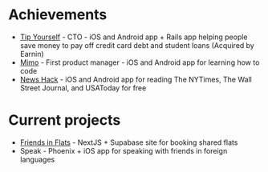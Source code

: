 # Achievements 
- [Tip Yourself](https://help.earnin.com/hc/en-us/articles/360041192274-How-does-Tip-Yourself-work) - CTO - iOS and Android app + Rails app helping people save money to pay off credit card debt and student loans (Acquired by Earnin)
- [Mimo](https://mimo.org/) - First product manager - iOS and Android app for learning how to code
- [News Hack](https://github.com/Lcarvajal-zz/News-Hack) - iOS and Android app for reading The NYTimes, The Wall Street Journal, and USAToday for free

# Current projects
- [Friends in Flats](https://www.friends-in-flats.com) - NextJS + Supabase site for booking shared flats
- Speak - Phoenix + iOS app for speaking with friends in foreign languages
